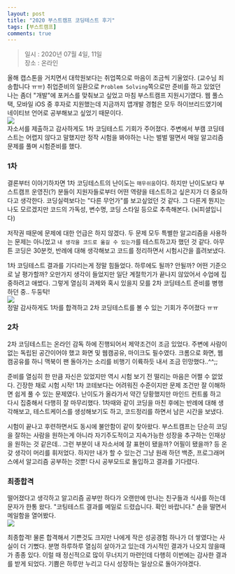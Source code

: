 ```yaml
---
layout: post
title: "2020 부스트캠프 코딩테스트 후기"
tags: [부스트캠프]
comments: true
---
```


> 일시 : 2020년 07월 4일, 11일  
> 장소 : 온라인  

올해 캡스톤을 거치면서 대학원보다는 취업쪽으로 마음이 조금씩 기울었다. (교수님 죄송합니다 ㅠㅠ) 취업준비의 일환으로 ```Problem Solving```쪽으로만 준비를 하고 있었던 나는 좀더 "개발"에 포커스를 맞춰보고 싶었고 마침 부스트캠프 지원시기였다. 웹 풀스택, 모바일 iOS 중 후자로 지원했는데 지금까지 앱개발 경험은 모두 하이브리드였기에 네이티브 언어로 공부해보고 싶었기 때문이다.  
<img src="https://user-images.githubusercontent.com/35067611/87847477-a6e7eb80-c913-11ea-8e64-5b1893e6e7e9.png">  
자소서를 제출하고 감사하게도 1차 코딩테스트 기회가 주어졌다. 주변에서 부캠 코딩테스트는 어렵지 않다고 말했지만 정작 시험을 봐야하는 나는 벌벌 떨면서 매일 알고리즘 문제를 풀며 시험준비를 했다.  

### 1차  
결론부터 이야기하자면 1차 코딩테스트의 난이도는 ```매우쉬움```이다. 하지만 난이도보다 부스트캠프 운영진(?) 분들이 지원자들로부터 어떤 역량을 테스트하고 싶은지가 더 중요하다고 생각한다. 코딩실력보다는 "다른 무언가"를 보고싶었던 것 같다. 그 다른게 뭔지는 나도 모르겠지만 코드의 가독성, 변수명, 코딩 스타일 등으로 추측해본다. (뇌피셜입니다)  

저작권 때문에 문제에 대한 언급은 하지 않겠다. 두 문제 모두 특별한 알고리즘을 사용하는 문제는 아니었고 ```내 생각을 코드로 옮길 수 있는가```를 테스트하고자 했던 것 같다. 아무튼 코딩은 30분컷, 반례에 대해 생각해보고 코드를 정리하면서 시험시간을 흘려보냈다.  

1차 코딩테스트 결과를 기다리는게 정말 힘들었다. 하루에도 될까? 안될까? 어떤 기준으로 날 평가할까? 오만가지 생각이 들었지만 일단 계절학기가 끝나지 않았어서 수업에 집중하려고 애썼다. 그렇게 열심히 과제와 혹시 있을지 모를 2차 코딩테스트 준비를 병행하던 중.. 두둥탁!  
<img src="https://user-images.githubusercontent.com/35067611/87847496-b9fabb80-c913-11ea-9831-d625cb6304da.png">  
정말 감사하게도 1차를 합격하고 2차 코딩테스트를 볼 수 있는 기회가 주어졌다 ㅠㅠ  

### 2차  
2차 코딩테스트는 온라인 감독 하에 진행되어서 제약조건이 조금 있었다. 주변에 사람이 없는 독립된 공간이어야 했고 화면 및 웹캠공유, 마이크도 필수였다. 크롬으로 화면, 웹캠공유를 하니 맥북이 팬 돌아가는 소리를 비행기 이륙하듯 내서 조금 민망했다..^^;;  

준비를 열심히 한 만큼 자신은 있었지만 역시 시험 보기 전 떨리는 마음은 어쩔 수 없었다. 긴장한 채로 시험 시작! 1차 코테보다는 어려워진 수준이지만 문제 조건만 잘 이해하면 쉽게 풀 수 있는 문제였다. 난이도가 올라가서 약간 당황했지만 마인드 컨트롤 하고 다시 집중해서 다행히 잘 마무리했다. 1차때와 같이 코딩을 마친 후에는 반례에 대해 생각해보고, 테스트케이스를 생성해보기도 하고, 코드정리를 하면서 남은 시간을 보냈다.  

 시험이 끝나고 후련하면서도 동시에 불안함이 같이 찾아왔다. 부스트캠프는 단순히 코딩을 잘하는 사람을 원하는게 아니라 자기주도적이고 지속가능한 성장을 추구하는 인재상을 원하는 것 같은데.. 그런 부분이 내 자소서에 잘 표현이 됐을까? 어필이 됐을까? 등 온갖 생각이 머리를 휘저었다. 하지만 내가 할 수 있는건 그냥 원래 하던 백준, 프로그래머스에서 알고리즘 공부하는 것뿐! 다시 공부모드로 돌입하고 결과를 기다렸다.  

 ### 최종합격  
 떨어졌다고 생각하고 알고리즘 공부만 하다가 오랜만에 만나는 친구들과 식사를 하는데 문자가 한통 왔다. "코팅테스트 결과를 메일로 드렸습니다. 확인 바랍니다." 손을 떨면서 메일함을 열어봤다.  
 <img src="https://user-images.githubusercontent.com/35067611/87847504-c4b55080-c913-11ea-97e1-582c0d1e644e.png">  

 최종합격! 물론 합격해서 기쁜것도 크지만 나에게 작은 성공경험 하나가 더 쌓였다는 사실이 더 기뻤다. 분명 하루하루 열심히 살아가고 있는데 가시적인 결과가 나오지 않을때가 종종 있다. 이럴 때 정신적으로 많이 무너지기 마련인데 다행히 이번에는 감사한 결과를 받게 되었다. 기쁨은 하루만 누리고 다시 성장하는 일상으로 돌아가야겠다.  
